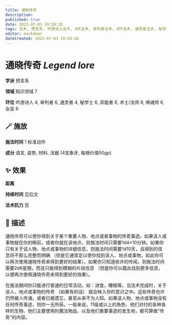 ```yaml
---
title: 通晓传奇
description: 
published: true
date: 2023-07-03 19:59:28
tags: 法术, 预言系, 吟游诗人法术, 4环法术, 审判者法术, 6环法术, 通灵者法术, 秘学士法术, 异能者法术, 术士/法师法术, 唤魂师法术, 女巫法术, 知识领域
editor: markdown
dateCreated: 2023-07-03 19:59:28
---
```


# **通晓传奇** *Legend lore*

**学派** 预言系 

**领域** 知识领域 7

**环位** 吟游诗人 4, 审判者 6, 通灵者 4, 秘学士 6, 异能者 6, 术士/法师 6, 唤魂师 6, 女巫 6

## 🪄 施放

**施法时间** 1 标准动作

**成分** 语言, 姿势, 材料, 法器 (4支象牙, 每根价值50gp)

## ✨ 效果  

**距离**   

**持续时间** 见后文 

**法术抗力** 否

## 📖 描述

通晓传奇可以使你得到关于某个重要人物、地点或者事物的传奇事迹。如果该人或事物就在你的眼前，或者你就在该地点，则施法时间只需要1d4×10分钟。如果你只有关于该人物、地点或事物的详细信息，则施法时间需要1d10天，且得到的信息将不那么完整而明确 （但是它通常足以使你找到该人、地点或事物，如此你可以再次使用通晓传奇来得到更好的结果）。如果你只知道些许的传闻，则施法时间需要2d6星期，而且只能得到模糊的片段信息 （但是你可以籍此找到更多信息，以便再次使用通晓传奇来得到更好的效果）。

在施法期间你只能进行普通的日常活动，如：进食，睡眠等。当法术完成时，关于该人、地点或事物的传奇 （如果有的话） 就会映入你的意识之中。这些传奇也许仍然被人传诵，或者已被遗忘，甚至从来不为人知。如果该人物、地点或事物没有任何传奇事迹，则你一无所获。一般来说，11级或以上的角色、他们对付的各种各样的生物、他们主要使用的魔法物品、以及他们重要事迹的发生地，都可算做“传奇”的内容。
    
